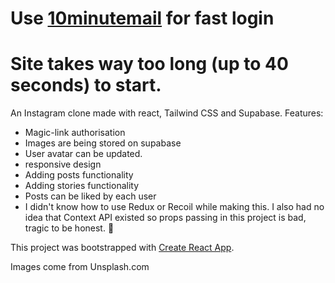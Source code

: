 # Use [10minutemail](https://10minutemail.com/) for fast login

# Site takes way too long (up to 40 seconds) to start.


An Instagram clone made with react, Tailwind CSS and Supabase.
Features:
- Magic-link authorisation
- Images are being stored on supabase
- User avatar can be updated.
- responsive design
- Adding posts functionality
- Adding stories functionality
- Posts can be liked by each user
- I didn't know how to use Redux or Recoil while making this. I also had no idea that Context API existed so props passing in this project is bad, tragic to be honest. 🙅

This project was bootstrapped with [Create React App](https://github.com/facebook/create-react-app).

Images come from Unsplash.com
